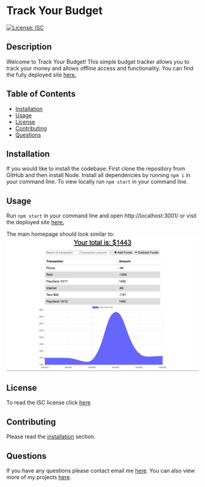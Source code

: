# Track Your Budget
[![License: ISC](https://img.shields.io/badge/License-ISC-blue.svg)](https://opensource.org/licenses/ISC)

## Description 
Welcome to Track Your Budget! This simple budget tracker allows you to track your money and allows offline access and functionality. You can find the fully deployed site [here.](https://warm-basin-52546.herokuapp.com/)
 
## Table of Contents
* [Installation](#installation)
* [Usage](#usage)
* [License](#license)
* [Contributing](#contributing)
* [Questions](#questions)

## Installation 
If you would like to install the codebase: 
First clone the repository from GitHub and then install Node. 
Install all dependencies by running `npm i` in your command line.
To view locally run `npm start` in your command line.

## Usage 
Run `npm start` in your command line and open http://localhost:3001/ or visit the deployed site [here.](https://warm-basin-52546.herokuapp.com/)

The main homepage should look similar to:
![Image of website](https://raw.githubusercontent.com/ngranzow/track-your-budget/main/images/Budget-Tracker.png)

## License 
To read the ISC license click [here](https://opensource.org/licenses/ISC)

## Contributing 
Please read the [installation](#installation) section.

## Questions
If you have any questions please contact email me [here](mailto:nate.granzow@gmail.com). You can also view more of my projects [here](https://github.com/ngranzow/).